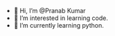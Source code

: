 - 👋 Hi, I’m @Pranab Kumar 
- 👀 I’m interested in learning code. 
- 🌱 I’m currently learning python. 

